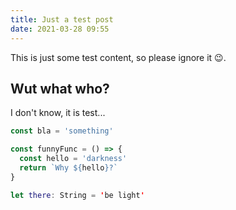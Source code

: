 ```yaml
---
title: Just a test post
date: 2021-03-28 09:55
---
```


This is just some test content, so please ignore it 😉.

## Wut what who?

I don't know, it is test...

```javascript
const bla = 'something'

const funnyFunc = () => {
  const hello = 'darkness'
  return `Why ${hello}?`
}
```

```swift
let there: String = 'be light'
```
